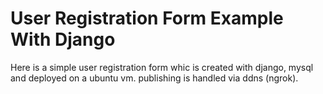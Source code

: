 # User Registration Form Example With Django
Here is a simple user registration form whic is created with django, mysql and deployed on a ubuntu vm. publishing is handled via ddns (ngrok).
